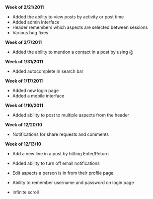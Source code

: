 **Week of 2/21/2011**

* Added the ability to view posts by activity or post time
* Added admin interface
* Header remembers which aspects are selected between sessions
* Various bug fixes

**Week of 2/7/2011**

* Added the ability to mention a contact in a post by using @ 

**Week of 1/31/2011**

* Added autocomplete in search bar

**Week of 1/17/2011**

* Added new login page
* Added a mobile interface

**Week of 1/10/2011**

* Added ability to post to multiple aspects from the header

**Week of 12/20/10**

* Notifications for share requests and comments

**Week of 12/13/10**
 
* Add a new line in a post by hitting Enter/Return

* Added ability to turn off email notifications

* Edit aspects a person is in from their profile page

* Ability to remember username and password on login page

* Infinite scroll
